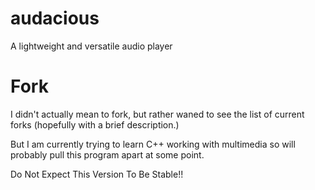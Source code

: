 audacious
=========

A lightweight and versatile audio player


Fork
====

I didn't actually mean to fork, but rather waned to see the list of current forks (hopefully with a brief description.)

But I am currently trying to learn C++ working with multimedia so will probably pull this program apart at some point.

Do Not Expect This Version To Be Stable!!
